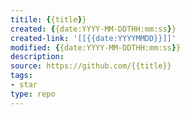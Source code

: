 ```yaml
---
titile: {{title}}
created: {{date:YYYY-MM-DDTHH:mm:ss}}
created-link: '[[{{date:YYYYMMDD}}]]'
modified: {{date:YYYY-MM-DDTHH:mm:ss}}
description: 
source: https://github.com/{{title}}
tags: 
- star
type: repo
---
```

